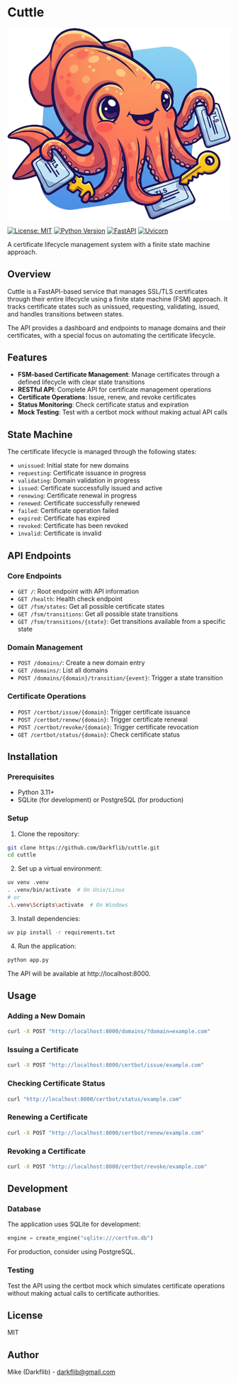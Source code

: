# Cuttle

![Cuttle Logo](https://raw.githubusercontent.com/Darkflib/cuttle/main/cuttle-800.png)

[![License: MIT](https://img.shields.io/badge/License-MIT-yellow.svg)](https://opensource.org/licenses/MIT)
[![Python Version](https://img.shields.io/badge/Python-3.11+-blue.svg)](https://www.python.org/)
[![FastAPI](https://img.shields.io/badge/FastAPI-0.95.2-blue.svg)](https://fastapi.tiangolo.com/)
[![Uvicorn](https://img.shields.io/badge/Uvicorn-0.22.0-blue.svg)](https://www.uvicorn.org/)

A certificate lifecycle management system with a finite state machine approach.

## Overview

Cuttle is a FastAPI-based service that manages SSL/TLS certificates through their entire lifecycle using a finite state machine (FSM) approach. It tracks certificate states such as unissued, requesting, validating, issued, and handles transitions between states.

The API provides a dashboard and endpoints to manage domains and their certificates, with a special focus on automating the certificate lifecycle.

## Features

- **FSM-based Certificate Management**: Manage certificates through a defined lifecycle with clear state transitions
- **RESTful API**: Complete API for certificate management operations
- **Certificate Operations**: Issue, renew, and revoke certificates
- **Status Monitoring**: Check certificate status and expiration
- **Mock Testing**: Test with a certbot mock without making actual API calls

## State Machine

The certificate lifecycle is managed through the following states:

- `unissued`: Initial state for new domains
- `requesting`: Certificate issuance in progress
- `validating`: Domain validation in progress
- `issued`: Certificate successfully issued and active
- `renewing`: Certificate renewal in progress
- `renewed`: Certificate successfully renewed
- `failed`: Certificate operation failed
- `expired`: Certificate has expired
- `revoked`: Certificate has been revoked
- `invalid`: Certificate is invalid

## API Endpoints

### Core Endpoints

- `GET /`: Root endpoint with API information
- `GET /health`: Health check endpoint
- `GET /fsm/states`: Get all possible certificate states
- `GET /fsm/transitions`: Get all possible state transitions
- `GET /fsm/transitions/{state}`: Get transitions available from a specific state

### Domain Management

- `POST /domains/`: Create a new domain entry
- `GET /domains/`: List all domains
- `POST /domains/{domain}/transition/{event}`: Trigger a state transition

### Certificate Operations

- `POST /certbot/issue/{domain}`: Trigger certificate issuance
- `POST /certbot/renew/{domain}`: Trigger certificate renewal
- `POST /certbot/revoke/{domain}`: Trigger certificate revocation
- `GET /certbot/status/{domain}`: Check certificate status

## Installation

### Prerequisites

- Python 3.11+
- SQLite (for development) or PostgreSQL (for production)

### Setup

1. Clone the repository:

```bash
git clone https://github.com/Darkflib/cuttle.git
cd cuttle
```

2. Set up a virtual environment:

```bash
uv venv .venv
. .venv/bin/activate  # On Unix/Linux
# or
.\.venv\Scripts\activate  # On Windows
```

3. Install dependencies:

```bash
uv pip install -r requirements.txt
```

4. Run the application:

```bash
python app.py
```

The API will be available at http://localhost:8000.

## Usage

### Adding a New Domain

```bash
curl -X POST "http://localhost:8000/domains/?domain=example.com"
```

### Issuing a Certificate

```bash
curl -X POST "http://localhost:8000/certbot/issue/example.com"
```

### Checking Certificate Status

```bash
curl "http://localhost:8000/certbot/status/example.com"
```

### Renewing a Certificate

```bash
curl -X POST "http://localhost:8000/certbot/renew/example.com"
```

### Revoking a Certificate

```bash
curl -X POST "http://localhost:8000/certbot/revoke/example.com"
```

## Development

### Database

The application uses SQLite for development:

```python
engine = create_engine("sqlite:///certfsm.db")
```

For production, consider using PostgreSQL.

### Testing

Test the API using the certbot mock which simulates certificate operations without making actual calls to certificate authorities.

## License

MIT

## Author

Mike (Darkflib) - darkflib@gmail.com
